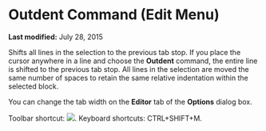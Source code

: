 
# Outdent Command (Edit Menu)

 **Last modified:** July 28, 2015

Shifts all lines in the selection to the previous tab stop. If you place the cursor anywhere in a line and choose the  **Outdent** command, the entire line is shifted to the previous tab stop. All lines in the selection are moved the same number of spaces to retain the same relative indentation within the selected block.

You can change the tab width on the  **Editor** tab of the **Options** dialog box.

Toolbar shortcut: 
![](../images/tbr_outd_ZA01201721.gif). Keyboard shortcuts: CTRL+SHIFT+M.
